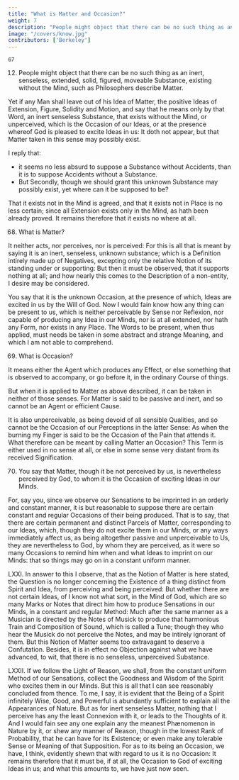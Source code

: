 ```yaml
---
title: "What is Matter and Occasion?"
weight: 7
description: "People might object that there can be no such thing as an inert, senseless, extended, solid, figured, moveable Substance"
image: "/covers/know.jpg"
contributors: ['Berkeley']
---
```



<sup>67</sup>

12. People might object that there can be no such thing as an inert, senseless, extended, solid, figured, moveable Substance, existing without the Mind, such as Philosophers describe Matter.

Yet if any Man shall leave out of his Idea of Matter, the positive Ideas of Extension, Figure, Solidity and Motion, and say that he means only by that Word, an inert senseless Substance, that exists without the Mind, or unperceived, which is the Occasion of our Ideas, or at the presence whereof God is pleased to excite Ideas in us: It doth not appear, but that Matter taken in this sense may possibly exist.

I reply that:
- it seems no less absurd to suppose a Substance without Accidents, than it is to suppose Accidents without a Substance.
- But Secondly, though we should grant this unknown Substance may possibly exist, yet where can it be supposed to be? 

That it exists not in the Mind is agreed, and that it exists not in Place is no less certain; since all Extension exists only in the Mind, as hath been already proved. It remains therefore that it exists no where at all.


68. What is Matter?

It neither acts, nor perceives, nor is perceived: For this is all that is meant by saying it is an inert, senseless, unknown substance; which is a Definition intirely made up of Negatives, excepting only the relative Notion of its standing under or supporting: But then it must be observed, that it supports nothing at all; and how nearly this comes to the Description of a non-entity, I desire may be considered.

You say that it is the unknown Occasion, at the presence of which, Ideas are excited in us by the Will of God. Now I would fain know how any thing can be present to us, which is neither perceivable by Sense nor Reflexion, nor capable of producing any Idea in our Minds, nor is at all extended, nor hath any Form, nor exists in any Place. The Words to be present, when thus applied, must needs be taken in some abstract and strange Meaning, and which I am not able to comprehend.


69. What is Occasion?

It means either the Agent which produces any Effect, or else something that is observed to accompany, or go before it, in the ordinary Course of things.

But when it is applied to Matter as above described, it can be taken in neither of those senses. For Matter is said to be passive and inert, and so cannot be an Agent or efficient Cause. 

It is also unperceivable, as being devoid of all sensible Qualities, and so cannot be the Occasion of our Perceptions in the latter Sense: As when the burning my Finger is said to be the Occasion of the Pain that attends it. What therefore can be meant by calling Matter an Occasion? This Term is either used in no sense at all, or else in some sense very distant from its received Signification.


70. You say that Matter, though it be not perceived by us, is nevertheless perceived by God, to whom it is the Occasion of exciting Ideas in our Minds. 

For, say you, since we observe our Sensations to be imprinted in an orderly and constant manner, it is but reasonable to suppose there are certain constant and regular Occasions of their being produced. That is to say, that there are certain permanent and distinct Parcels of Matter, corresponding to our Ideas, which, though they do not excite them in our Minds, or any ways immediately affect us, as being altogether passive and unperceivable to Us, they are nevertheless to God, by whom they are perceived, as it were so many Occasions to remind him when and what Ideas to imprint on our Minds: that so things may go on in a constant uniform manner.


LXXI. In answer to this I observe, that as the Notion of Matter is here stated, the
Question is no longer concerning the Existence of a thing distinct from Spirit and Idea, from perceiving and being perceived: But whether there are not certain Ideas, of I know not what
sort, in the Mind of God, which are so many Marks or Notes that direct him how to produce
Sensations in our Minds, in a constant and regular Method: Much after the same manner
as a Musician is directed by the Notes of Musick to produce that harmonious Train and
Composition of Sound, which is called a Tune; though they who hear the Musick do not
perceive the Notes, and may be intirely ignorant of them. But this Notion of Matter seems
too extravagant to deserve a Confutation. Besides, it is in effect no Objection against what
we have advanced, to wit, that there is no senseless, unperceived Substance.

LXXII. If we follow the Light of Reason, we shall, from the constant uniform Method
of our Sensations, collect the Goodness and Wisdom of the Spirit who excites them in our
Minds. But this is all that I can see reasonably concluded from thence. To me, I say, it is
evident that the Being of a Spirit infinitely Wise, Good, and Powerful is abundantly sufficient
to explain all the Appearances of Nature. But as for inert senseless Matter, nothing that I
perceive has any the least Connexion with it, or leads to the Thoughts of it. And I would fain
see any one explain any the meanest Phænomenon in Nature by it, or shew any manner of
Reason, though in the lowest Rank of Probability, that he can have for its Existence; or even
make any tolerable Sense or Meaning of that Supposition. For as to its being an Occasion, we
have, I think, evidently shewn that with regard to us it is no Occasion: It remains therefore
that it must be, if at all, the Occasion to God of exciting Ideas in us; and what this amounts
to, we have just now seen.

